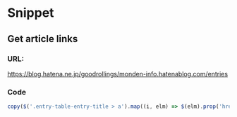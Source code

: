 # Snippet

## Get article links

### URL:

https://blog.hatena.ne.jp/goodrollings/monden-info.hatenablog.com/entries

### Code

```js
copy($('.entry-table-entry-title > a').map((i, elm) => $(elm).prop('href')))
```
